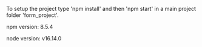 
To setup the project type 'npm install' and then 'npm start' in a main project folder 'form_project'.

npm version: 8.5.4

node version: v16.14.0
